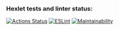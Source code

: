 ### Hexlet tests and linter status:
[![Actions Status](https://github.com/IliaisaChamp/frontend-project-lvl2/workflows/hexlet-check/badge.svg)](https://github.com/IliaisaChamp/frontend-project-lvl2/actions)
[![ESLint](https://github.com/IliaisaChamp/frontend-project-lvl2/actions/workflows/github-actions.yml/badge.svg)](https://github.com/IliaisaChamp/frontend-project-lvl1/actions)
[![Maintainability](https://api.codeclimate.com/v1/badges/5dccbd17afe8927a343d/maintainability)](https://codeclimate.com/github/IliaisaChamp/frontend-project-lvl2/maintainability)